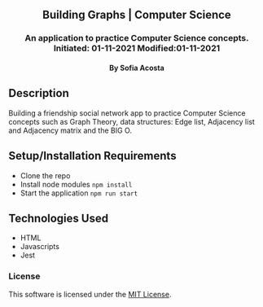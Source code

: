 <div align="center">

## Building Graphs | Computer Science

</div>

<h3 align="center">An application to practice Computer Science concepts. Initiated: 01-11-2021 Modified:01-11-2021</h3>
<h4 align="center"> By Sofia Acosta</h4>

## Description
Building a friendship social network app to practice Computer Science concepts such as Graph Theory, data structures: Edge list, Adjacency list and Adjacency matrix and the BIG O.

## Setup/Installation Requirements
- Clone the repo 
- Install node modules `npm install`
- Start the application `npm run start`

## Technologies Used

- HTML
- Javascripts
- Jest

### License

This software is licensed under the [MIT License](https://choosealicense.com/licenses/mit/).
